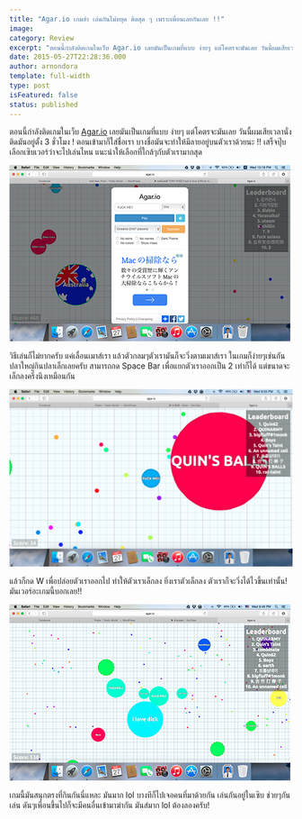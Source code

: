 ```yaml
---
title: "Agar.io เกมฮ่า เล่นกันไม่หยุด ติดสุด ๆ เพราะเพื่อนเลยกันเลย !!"
image:
category: Review
excerpt: "ตอนนี้กำลังติดเกมในเว็บ Agar.io เลยมันเป็นเกมที่แบบ ง่ายๆ แต่โคตรจะมันเลย วันนี้ผมเสียเวลานั่งติดมันอยู่ตั้ง 3 ชั่วโมง ! ตอนเข้ามาก็ใส่ชื่อเรา บางชื่อมันจะทำให้มีลายอยู่บนตัวเราด้วยนะ !!"
date: 2015-05-27T22:28:36.000
author: arnondora
template: full-width
type: post
isFeatured: false
status: published
---
```


ตอนนี้กำลังติดเกมในเว็บ [Agar.io][0] เลยมันเป็นเกมที่แบบ ง่ายๆ แต่โคตรจะมันเลย วันนี้ผมเสียเวลานั่งติดมันอยู่ตั้ง 3 ชั่วโมง ! ตอนเข้ามาก็ใส่ชื่อเรา บางชื่อมันจะทำให้มีลายอยู่บนตัวเราด้วยนะ !! เสร็จปุ๊บเลือกเซิบเวอร์ว่าจะไปเล่นไหน แนะนำให้เลือกที่ใกล้ๆกับตัวเรามากสุด

![Agar1](./Agar1.png)

วิธีเล่นก็ไม่ยากครับ แค่เลื่อนเมาส์เรา แล้วตัวกลมๆตัวเรามันก็จะวิ่งตามเมาส์เรา ในเกมก็ง่ายๆเช่นกัน ปลาใหญ่กินปลาเล็กเลยครับ สามารถกด Space Bar เพื่อแยกตัวเราออกเป็น 2 เท่าก็ได้ แต่ขนาดจะเล็กลงครึ่งนึงเหมือนกัน

![Agar2](./Agar2.png)

แล้วก็กด W เพื่อปล่อยตัวเราออกไป ทำให้ตัวเราเล็กลง ยิ่งเราตัวเล็กลง ตัวเราก็จะวิ่งได้ไวขึ้นเท่านั้น! มันเวอร์อะเกมนี้บอกเลย!!

![Agar3](./Agar3.png)

เกมนี้มันสนุกตรงที่กินกันนี่แหละ มันมาก lol บางทีก็ไปเจอคนที่มาด้วยกัน เล่นกันอยู่ในเซิบ ช่วยๆกันเล่น ดันๆเพื่อนขึ้นไปก็จะมีคนอื่นเข้ามาฆ่ากัน มันส์มาก lol ต้องลองครับ!

[0]: www.agar.io\
